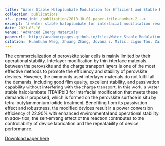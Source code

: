 ```yaml
---
title: "Water Stable Haloplumbate Modulation for Efficient and Stable Hybrid Perovskite Photovoltaics"
collection: publications
<!-- permalink: /publication/2010-10-01-paper-title-number-2 -->
excerpt: 'A water stable haloplumbate for interfacial modification results in a power conversion efficiency of 22.90% with enhanced environmental and operational stability'
date: 2021-05-16
venue: 'Advanced Energy Materials'
paperurl: 'http://academicpages.github.io/files/Water_Stable_Modulation.pdf'
citation: 'Huanhuan Wang, Zhuang Zhang, Jovana V. Milić, Liguo Tan, Zaiwei Wang, Rong Chen, Xin Jing, Chenyi Yi, Yi Ding, Yuelong Li, Ying Zhao, Xiaodan Zhang, Anders Hagfeldt, Michael Grätzel, and Jingshan Luo*'
---
```

The commercialization of perovskite solar cells is mainly limited by their operational stability. Interlayer modification by thin interface materials between the perovskite and the charge transport layers is one of the most effective methods to promote the efficiency and stability of perovskite devices. However, the commonly used interlayer materials do not fulfill all the demands, including good film quality, excellent stability, and passivation capability without interfering with the charge transport. In this work, a water stable haloplumbate [TBA]PbI3 for interfacial modification that meets these demands is proposed, which is formed on the perovskite surface in situ by tetra-butylammonium iodide treatment. Benefiting from its passivation effect and robustness, the modified devices result in a power conversion efficiency of 22.90% with enhanced environmental and operational stability. In addi- tion, the self-limiting effect of the reaction contributes to the controllability of device fabrication and the repeatability of device performance.

[Download paper here](http://academicpages.github.io/files/Water_Stable_Modulation.pdf)

<!-- Recommended citation: Your Name, You. (2010). "Paper Title Number 2." <i>Journal 1</i>. 1(2). -->
